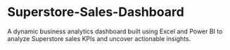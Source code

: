 # Superstore-Sales-Dashboard
A dynamic business analytics dashboard built using Excel and Power BI to analyze Superstore sales KPIs and uncover actionable insights.

